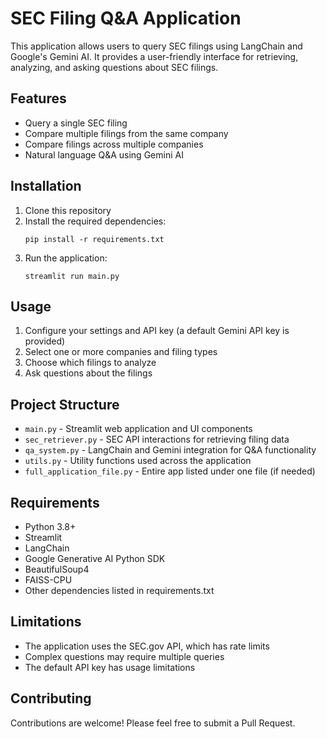 # SEC Filing Q&A Application

This application allows users to query SEC filings using LangChain and Google's Gemini AI. It provides a user-friendly interface for retrieving, analyzing, and asking questions about SEC filings.

## Features

- Query a single SEC filing
- Compare multiple filings from the same company
- Compare filings across multiple companies
- Natural language Q&A using Gemini AI

## Installation

1. Clone this repository
2. Install the required dependencies:
   ```
   pip install -r requirements.txt
   ```
3. Run the application:
   ```
   streamlit run main.py
   ```

## Usage

1. Configure your settings and API key (a default Gemini API key is provided)
2. Select one or more companies and filing types
3. Choose which filings to analyze
4. Ask questions about the filings

## Project Structure

- `main.py` - Streamlit web application and UI components
- `sec_retriever.py` - SEC API interactions for retrieving filing data
- `qa_system.py` - LangChain and Gemini integration for Q&A functionality
- `utils.py` - Utility functions used across the application
- `full_application_file.py` - Entire app listed under one file (if needed)

## Requirements

- Python 3.8+
- Streamlit
- LangChain
- Google Generative AI Python SDK
- BeautifulSoup4
- FAISS-CPU
- Other dependencies listed in requirements.txt

## Limitations

- The application uses the SEC.gov API, which has rate limits
- Complex questions may require multiple queries
- The default API key has usage limitations

## Contributing

Contributions are welcome! Please feel free to submit a Pull Request.
